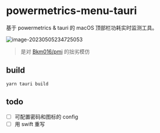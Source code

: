 # powermetrics-menu-tauri

基于 powermetrics & tauri 的 macOS 顶部栏功耗实时监测工具。

![image-20230505234725053](https://persecution-1301196908.cos.ap-chongqing.myqcloud.com/image_bedimage-20230505234725053.png)

> 是对 [Bkm016/pmi](https://github.com/Bkm016/pmi) 的拙劣模仿

## build

~~~shell
yarn tauri build
~~~

## todo

- [ ] 可配置密码和图标的 config
- [ ] 用 swift 重写